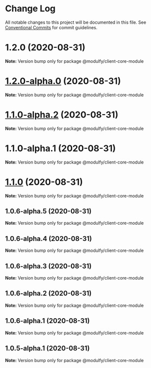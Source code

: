 # Change Log

All notable changes to this project will be documented in this file.
See [Conventional Commits](https://conventionalcommits.org) for commit guidelines.

# 1.2.0 (2020-08-31)

**Note:** Version bump only for package @modulfy/client-core-module





# [1.2.0-alpha.0](https://github.com/jmrapp1/Modulfy/compare/@modulfy/client-core-module@1.1.0-alpha.2...@modulfy/client-core-module@1.2.0-alpha.0) (2020-08-31)

**Note:** Version bump only for package @modulfy/client-core-module





# [1.1.0-alpha.2](https://github.com/jmrapp1/Modulfy/compare/@modulfy/client-core-module@1.1.0...@modulfy/client-core-module@1.1.0-alpha.2) (2020-08-31)

**Note:** Version bump only for package @modulfy/client-core-module





# 1.1.0-alpha.1 (2020-08-31)

**Note:** Version bump only for package @modulfy/client-core-module





# [1.1.0](https://github.com/jmrapp1/Modulfy/compare/@modulfy/client-core-module@1.0.6-alpha.5...@modulfy/client-core-module@1.1.0) (2020-08-31)

**Note:** Version bump only for package @modulfy/client-core-module





## 1.0.6-alpha.5 (2020-08-31)

**Note:** Version bump only for package @modulfy/client-core-module





## 1.0.6-alpha.4 (2020-08-31)

**Note:** Version bump only for package @modulfy/client-core-module





## 1.0.6-alpha.3 (2020-08-31)

**Note:** Version bump only for package @modulfy/client-core-module





## 1.0.6-alpha.2 (2020-08-31)

**Note:** Version bump only for package @modulfy/client-core-module





## 1.0.6-alpha.1 (2020-08-31)

**Note:** Version bump only for package @modulfy/client-core-module





## 1.0.5-alpha.1 (2020-08-31)

**Note:** Version bump only for package @modulfy/client-core-module
